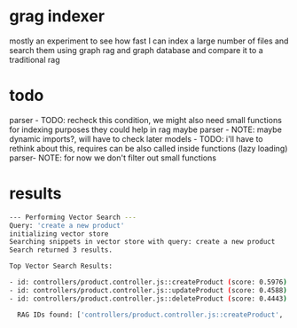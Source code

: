 # grag indexer

mostly an experiment to see how fast I can index a large number of files and search them using graph rag and graph database and compare it to a traditional rag

# todo

parser - TODO: recheck this condition, we might also need small functions for indexing purposes they could help in rag maybe
parser - NOTE: maybe dynamic imports?, will have to check later
models - TODO: i'll have to rethink about this, requires can be also called inside functions (lazy loading)
parser- NOTE: for now we don't filter out small functions

# results

```sh
--- Performing Vector Search ---
Query: 'create a new product'
initializing vector store
Searching snippets in vector store with query: create a new product
Search returned 3 results.

Top Vector Search Results:

- id: controllers/product.controller.js::createProduct (score: 0.5976)
- id: controllers/product.controller.js::updateProduct (score: 0.4588)
- id: controllers/product.controller.js::deleteProduct (score: 0.4443)

  RAG IDs found: ['controllers/product.controller.js::createProduct', 'controllers/product.controller.js::updateProduct', 'controllers/product.controller.js::deleteProduct']
```
